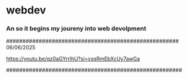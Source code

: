 # webdev
### An so it begins my joureny into web devolpment ###

#####################################################
06/06/2025

https://youtu.be/qz0aGYrrlhU?si=xxqRmEbXcUy7awGa

######################################################
